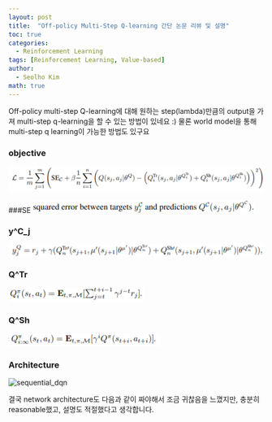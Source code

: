 ```yaml
---
layout: post
title:  "Off-policy Multi-Step Q-learning 간단 논문 리뷰 및 설명"
toc: true
categories: 
  - Reinforcement Learning 
tags: [Reinforcement Learning, Value-based]
author:
  - Seolho Kim
math: true
---
```

Off-policy multi-step Q-learning에 대해 원하는 step(lambda)만큼의 output을 가져 multi-step q-learning을 할 수 있는 방법이 있네요 :) 물론 world model을 통해 multi-step q learning이 가능한 방법도 있구요

### objective
![sequential_dqn](/assets/img/multi_step-0.PNG)

###SE
![sequential_dqn](/assets/img/multi_step-2.PNG)

### y^C_j
![sequential_dqn](/assets/img/multi_step-1.PNG)

### Q^Tr
![sequential_dqn](/assets/img/multi_step-3.PNG)

### Q^Sh
![sequential_dqn](/assets/img/multi_step-4.PNG)

### Architecture
![sequential_dqn](/assets/img/multi_step-5.PNG)

결국 network architecture도 다음과 같이 짜야해서 조금 귀찮음을 느꼈지만, 충분히 reasonable했고, 설명도 적절했다고 생각합니다.



